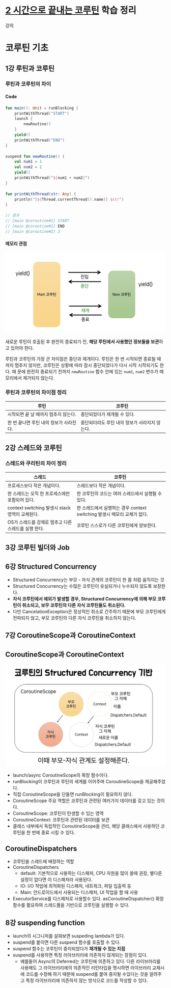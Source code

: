 # [2 시간으로 끝내는 코루틴](https://www.inflearn.com/course/2%EC%8B%9C%EA%B0%84%EC%9C%BC%EB%A1%9C-%EB%81%9D%EB%82%B4%EB%8A%94-%EC%BD%94%EB%A3%A8%ED%8B%B4) 학습 정리

강의

# 코루틴 기초

## 1강 루틴과 코루틴

### 루틴과 코루틴의 차이

#### Code

```kotlin
fun main(): Unit = runBlocking {
    printWithThread("START")
    launch {
        newRoutine()
    }
    yield()
    printWithThread("END")
}

suspend fun newRoutine() {
    val num1 = 1
    val num2 = 2
    yield()
    printWithThread("${num1 + num2}")
}

fun printWithThread(str: Any) {
    println("[${Thread.currentThread().name}] $str")
}

// 결과
// [main @coroutine#1] START
// [main @coroutine#1] END
// [main @coroutine#2] 3
```

#### 메모리 관점

![](images/c-001.png)

새로운 루틴이 호출된 후 완전히 종료되기 전, **해당 루틴에서 사용했던 정보들을 보관**하고 있어야 한다.

루틴과 코루틴의 가장 큰 차이점은 중단과 재개이다. 루틴은 한 번 시작되면 종료될 때 까지 멈추지 않지만, 코루틴은 상황에 따라 잠시 중단되었다가 다시 시작 시작되기도 한다. 때 문에 완전히 종료되기 전까지 `newRoutine` 함수 안에 있는 `num1`, `num2` 변수가 메모리에서 제거되지 않는다.

### 루틴과 코루틴의 차이점 정리


| 루틴                                    | 코루틴                                         |
| --------------------------------------- | ---------------------------------------------- |
| 시작되면 끝 날 때까지 멈추지 않는다.    | 중단되었다가 재개될 수 있다.                   |
| 한 번 끝나면 루틴 내의 정보가 사라진다. | 중단되더라도 루틴 내의 정보가 사라지지 않는다. |

## 2강 스레드와 코루틴

### 스레드와 쿠리틴의 차이 정리


| 스레드                                               | 코루틴                                                                   |
| ---------------------------------------------------- | ------------------------------------------------------------------------ |
| 프로세스보다 작은 개념이다.                          | 스레드보다 작은 개념이다.                                                |
| 한 스레드는 오직 한 프로세스에만 포함되어 있다.      | 한 코루틴의 코드는 여러 스레드에서 실행될 수 있다.                       |
| context switching 발생시 stack 영역이 교체된다.      | 한 스레드에서 실행하는 경우 context switching 발생시 메모리 교체가 없다. |
| OS가 스레드를 강제로 멈추고 다른 스레드를 실행 한다. | 코루틴 스스로가 다른 코루틴에게 양보한다.                                |

## 3강 코루틴 빌더와 Job

## 6강 Structured Concurrency

* Structured Concurrency는 부모 - 자식 관계의 코루틴이 한 몸 처럼 움직이는 것
* Structured Concurrency는 수많은 코루틴이 유실되거나 누수되지 않도록 보장한다.
* **자식 코루틴에서 예외가 발생할 경우, Structured Concurrency에 의해 부모 코루틴이 취소되고, 보무 코루틴의 다른 자식 코루틴들도 취소된다.**
* 다만 CancelationException은 정상적인 취소로 간주하기 때문에 부모 코루틴에게 전파되지 않고, 부모 코루틴의 다른 자식 코루틴을 취소하지 않는다.


## 7강 CoroutineScope과 CoroutineContext

## CoroutineScope과 CoroutineContext

![](images/001.png)

* launch/async CoroutineScope의 확장 함수이다.
* runBlocking이 코루틴과 루틴의 세계를 이어주며 CoroutineScope을 제공해주었다.
* 직접 CoroutineScope을 단들면 runBlocking이 필요하지 않다.
* CoroutineScope 주요 역할은 코루틴과 관련된 여러가지 데이터를 갖고 있는 것이다.
* CoroutineScope: 코루틴이 탄생할 수 있는 영역
* CoroutineContext: 코루틴과 관련된 데이터를 보관
* 클래스 내부에서 독립적인 CoroutineScope을 관리, 해당 클래스에서 사용하던 코루틴을 한 번에 종료 시킬 수 있다.


## CoroutineDispatchers

* 코루틴을 스레드에 배정하는 역할
* CoroutineDispatchers
  * default: 기본적으로 사용하는 디스패처, CPU 자원을 많이 쓸때 권장, 별다른 설정이 없다면 이 디스패처라 사용된다.
  * IO: I/O 작업에 최적화된 디스패처, 네트워크, 파일 입출력 등
  * Main: 안드로이드에서 사용되는 디스패처, UI 작업을 할 때 사용
* ExecutorService를 디스패처로 사용할수 있다. asCoroutineDispatcher() 확장 함수를 활요하여 스레드풀을 기반으로 코루틴을 실행할 수 있다.

## 8강 suspending function

* launch의 시그니처를 살퍄보면 suspeding lambda가 있다. 
* suspend를 붙이면 다른 suspend 함수를 호출할 수 있다.
* suspend 함수는 코루틴이 중지되었다가 **재개될 수 있는 지점**
* suspend를 사용하면 특정 러아브러리에 의존하지 않게되는 장점이 있다.
  * 예를들어 Async의 Deferred는 코루틴에 의존하고 있다. 다른 라이브러리를 사용해도 그 라이브러리에의 의존적인 리턴타입을 명시하면 라이브러리 교체시에 코드를 수정해 하기 때문에 suspend를 붙여 중지될 수있다는 것을 알려주고 특정 라이브러리에 의존하지 않는 방식으로 코드를 작성할 수 있다.